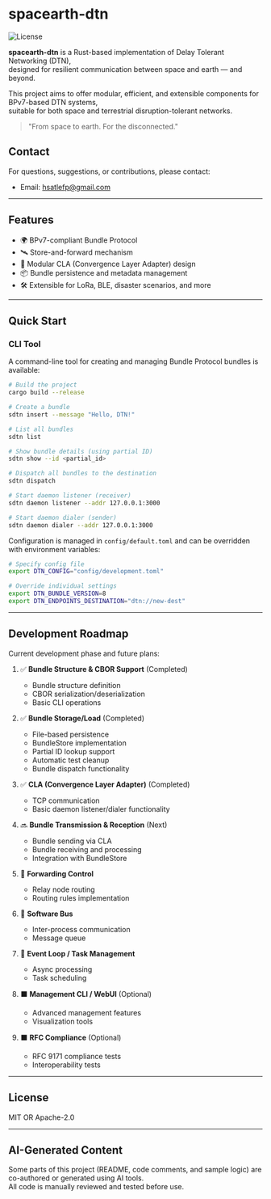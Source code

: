 # spacearth-dtn

![License](https://img.shields.io/badge/license-MIT%20OR%20Apache--2.0-blue)

**spacearth-dtn** is a Rust-based implementation of Delay Tolerant Networking (DTN),  
designed for resilient communication between space and earth — and beyond.

This project aims to offer modular, efficient, and extensible components for BPv7-based DTN systems,  
suitable for both space and terrestrial disruption-tolerant networks.

> "From space to earth. For the disconnected."

## Contact

For questions, suggestions, or contributions, please contact:
- Email: [hsatlefp@gmail.com](mailto:hsatlefp@gmail.com)

---

## Features

- 🌍 BPv7-compliant Bundle Protocol
- 🛰️ Store-and-forward mechanism
- 🔌 Modular CLA (Convergence Layer Adapter) design
- 📦 Bundle persistence and metadata management
- 🛠️ Extensible for LoRa, BLE, disaster scenarios, and more

---

## Quick Start

### CLI Tool

A command-line tool for creating and managing Bundle Protocol bundles is available:

```bash
# Build the project
cargo build --release

# Create a bundle
sdtn insert --message "Hello, DTN!"

# List all bundles
sdtn list

# Show bundle details (using partial ID)
sdtn show --id <partial_id>

# Dispatch all bundles to the destination
sdtn dispatch

# Start daemon listener (receiver)
sdtn daemon listener --addr 127.0.0.1:3000

# Start daemon dialer (sender)
sdtn daemon dialer --addr 127.0.0.1:3000
```

Configuration is managed in `config/default.toml` and can be overridden with environment variables:

```bash
# Specify config file
export DTN_CONFIG="config/development.toml"

# Override individual settings
export DTN_BUNDLE_VERSION=8
export DTN_ENDPOINTS_DESTINATION="dtn://new-dest"
```

---

## Development Roadmap

Current development phase and future plans:

1. ✅ **Bundle Structure & CBOR Support** (Completed)
   - Bundle structure definition
   - CBOR serialization/deserialization
   - Basic CLI operations

2. ✅ **Bundle Storage/Load** (Completed)
   - File-based persistence
   - BundleStore implementation
   - Partial ID lookup support
   - Automatic test cleanup
   - Bundle dispatch functionality

3. ✅ **CLA (Convergence Layer Adapter)** (Completed)
   - TCP communication
   - Basic daemon listener/dialer functionality

4. 🔜 **Bundle Transmission & Reception** (Next)
   - Bundle sending via CLA
   - Bundle receiving and processing
   - Integration with BundleStore

5. 🚧 **Forwarding Control**
   - Relay node routing
   - Routing rules implementation

6. 🚧 **Software Bus**
   - Inter-process communication
   - Message queue

7. 🚧 **Event Loop / Task Management**
   - Async processing
   - Task scheduling

8. ⬛ **Management CLI / WebUI** (Optional)
   - Advanced management features
   - Visualization tools

9. ⬛ **RFC Compliance** (Optional)
   - RFC 9171 compliance tests
   - Interoperability tests

---

## License

MIT OR Apache-2.0

---

## AI-Generated Content

Some parts of this project (README, code comments, and sample logic) are co-authored or generated using AI tools.  
All code is manually reviewed and tested before use.
